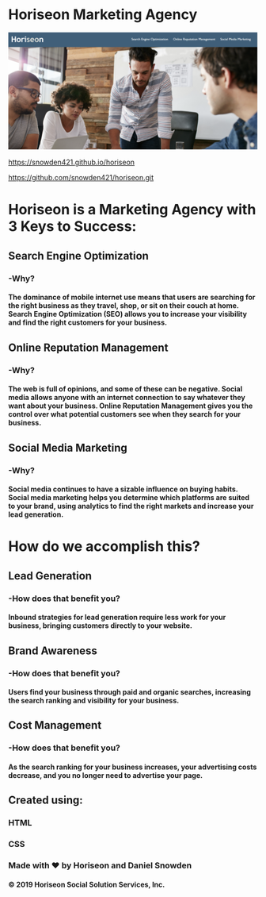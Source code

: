 # Horiseon Marketing Agency

![app image](./assets/images/img.PNG)

https://snowden421.github.io/horiseon

https://github.com/snowden421/horiseon.git

# Horiseon is a Marketing Agency with 3 Keys to Success:

## Search Engine Optimization
### -Why?
#### The dominance of mobile internet use means that users are searching for the right business as they travel, shop, or sit on their couch at home. Search Engine Optimization (SEO) allows you to increase your visibility and find the right customers for your business.

## Online Reputation Management
### -Why?
#### The web is full of opinions, and some of these can be negative. Social media allows anyone with an internet connection to say whatever they want about your business. Online Reputation Management gives you the control over what potential customers see when they search for your business.

## Social Media Marketing
### -Why?
#### Social media continues to have a sizable influence on buying habits. Social media marketing helps you determine which platforms are suited to your brand, using analytics to find the right markets and increase your lead generation.

# How do we accomplish this?
## Lead Generation
### -How does that benefit you?
#### Inbound strategies for lead generation require less work for your business, bringing customers directly to your website.

## Brand Awareness
### -How does that benefit you?
#### Users find your business through paid and organic searches, increasing the search ranking and visibility for your business.

## Cost Management
### -How does that benefit you?
#### As the search ranking for your business increases, your advertising costs decrease, and you no longer need to advertise your page.

## Created using:
### HTML
### CSS

### Made with ❤️️ by Horiseon and Daniel Snowden
#### &copy; 2019 Horiseon Social Solution Services, Inc.
